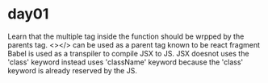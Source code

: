 # day01
Learn that the multiple tag inside the function should be wrpped by the parents tag.
<></> can be used as a parent tag known to be react fragment
Babel is used as a transpiler to compile JSX to JS.
JSX doesnot uses the 'class' keyword instead uses 'className' keyword because the 'class' keyword is already reserved by the JS.
